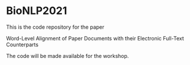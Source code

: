 # BioNLP2021

This is the code repository for the paper 

Word-Level Alignment of Paper Documents with their Electronic Full-Text Counterparts

The code will be made available for the workshop.
